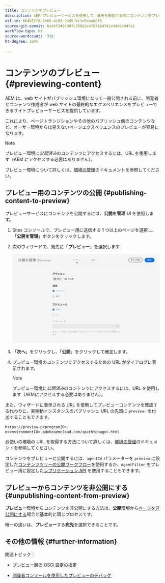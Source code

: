 ```yaml
---
title: コンテンツのプレビュー
description: AEM プレビューサービスを使用して、運用を開始する前にコンテンツをプレビューする方法を説明します。
exl-id: 6b4b57f6-2e66-4c83-94d9-bc1e0daab0f3
source-git-commit: 0ad9f349c997c35862e4f571b4741ed4c0c947e2
workflow-type: ht
source-wordcount: '315'
ht-degree: 100%

---
```



# コンテンツのプレビュー {#previewing-content}

AEM は、web サイトがパブリッシュ環境になって一般公開される前に、開発者とコンテンツ作成者が web サイトの最終的なエクスペリエンスをプレビューできるサイトプレビューサービスを提供しています。

これにより、ページトランジションやその他のパブリッシュ側のコンテンツなど、オーサー環境からは見えないページエクスペリエンスのプレビューが容易になります。

>[!NOTE]
>
>プレビュー環境に&#x200B;*公開済み*&#x200B;のコンテンツにアクセスするには、URL を使用します（AEM にアクセスする必要はありません）。

プレビュー環境について詳しくは、[環境の管理](/help/implementing/cloud-manager/manage-environments.md#access-preview-service)のドキュメントを参照してください。

## プレビュー用のコンテンツの公開 {#publishing-content-to-preview}

プレビューサービスにコンテンツを公開するには、**公開を管理** UI を使用します。

1. Sites コンソールで、プレビュー用に送信する 1 つ以上のページを選択し、「**公開を管理**」ボタンをクリックします。
1. 次のウィザードで、宛先に「**プレビュー**」を選択します.

   ![管理対象公開](/help/sites-cloud/authoring/assets/previewmanagedpublication.png)

1. 「**次へ**」をクリックし、「**公開**」をクリックして確定します。

1. プレビュー環境のコンテンツにアクセスするための URL がダイアログに表示されます。

   >[!NOTE]
   >
   >プレビュー環境に&#x200B;*公開済み*&#x200B;のコンテンツにアクセスするには、URL を使用します（AEMにアクセスする必要はありません）。

また、ウィザードに表示される URL を使用してプレビューコンテンツを確認する代わりに、実稼動インスタンスのパブリッシュ URL の先頭に `preview-` を付加することもできます。

```
https://preview-p<programID>-e>environmentID>.adobeaemcloud.com/<pathtopage>.html
```

お使いの環境の URL を取得する方法について詳しくは、[環境の管理](/help/implementing/cloud-manager/manage-environments.md)のドキュメントを参照してください。

コンテンツをプレビューに公開するには、`agentId` パラメーターを `preview` に設定した[コンテンツツリーの公開ワークフロー](/help/operations/replication.md#publish-content-tree-workflow)を使用するか、`AgentFilter` をプレビュー用に設定した[レプリケーション API](/help/operations/replication.md#replication-api) を使用することもできます。

## プレビューからコンテンツを非公開にする {#unpublishing-content-from-preview}

**プレビュー**&#x200B;環境からコンテンツを非公開にする方法は、**公開**&#x200B;環境から[ページを非公開にする](/help/sites-cloud/authoring/fundamentals/publishing-pages.md#unpublishing-pages)場合と基本的に同じプロセスです。

唯一の違いは、**プレビュー**&#x200B;する&#x200B;**宛先**&#x200B;を選択できることです。

## その他の情報 {#further-information}

関連トピック：

* [プレビュー層の OSGi 設定の指定](/help/implementing/preview-tier/preview-tier-configuring-osgi.md#configuring-osgi-settings-for-the-preview-tier)

* [開発者コンソールを使用したプレビューのデバッグ](/help/implementing/preview-tier/preview-tier-configuring-osgi.md#debugging-preview-using-the-developer-console)